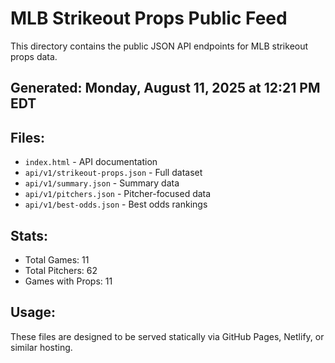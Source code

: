 # MLB Strikeout Props Public Feed

This directory contains the public JSON API endpoints for MLB strikeout props data.

## Generated: Monday, August 11, 2025 at 12:21 PM EDT

## Files:
- `index.html` - API documentation
- `api/v1/strikeout-props.json` - Full dataset
- `api/v1/summary.json` - Summary data
- `api/v1/pitchers.json` - Pitcher-focused data  
- `api/v1/best-odds.json` - Best odds rankings

## Stats:
- Total Games: 11
- Total Pitchers: 62
- Games with Props: 11

## Usage:
These files are designed to be served statically via GitHub Pages, Netlify, or similar hosting.
